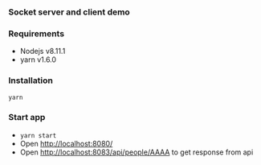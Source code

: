 ### Socket server and client demo

### Requirements
- Nodejs v8.11.1
- yarn v1.6.0

### Installation
`yarn`

### Start app
- `yarn start`
- Open [http://localhost:8080/](http://localhost:8080/)
- Open [http://localhost:8083/api/people/AAAA](http://localhost:8083/api/people/AAAA) to get response from api